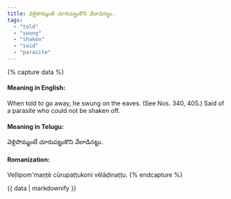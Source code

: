 ```yaml
---
title: వెళ్లిపొమ్మంటే చూరుపట్టుకొని వేలాడినట్టు.
tags:
  - "told"
  - "swung"
  - "shaken"
  - "said"
  - "parasite"
---
```


{% capture data %}
#### Meaning in English:
When told to go away, he swung on the eaves.
(See Nos. 340, 405.)
Said of a parasite who could not be shaken off.

#### Meaning in Telugu:
వెళ్లిపొమ్మంటే చూరుపట్టుకొని వేలాడినట్టు.

#### Romanization:
Veḷlipom'maṇṭē cūrupaṭṭukoni vēlāḍinaṭṭu.
{% endcapture %}

{{ data | markdownify }}

